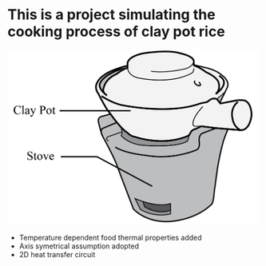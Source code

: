 # This is a project simulating the cooking process of clay pot rice
![clay pot](https://github.com/SamoaChen/Heat-Transfer-Projects/blob/master/Clay%20Pot%20Cooking/Clay%20Pot-01.png)
* Temperature dependent food thermal properties added
* Axis symetrical assumption adopted
* 2D heat transfer circuit
